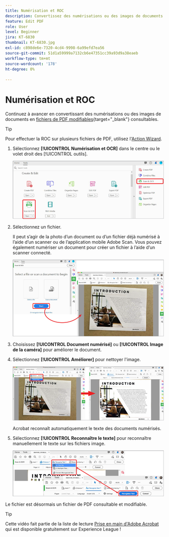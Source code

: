 ```yaml
---
title: Numérisation et ROC
description: Convertissez des numérisations ou des images de documents en fichiers de PDF consultables et modifiables, et ajustez la qualité du fichier obtenu
feature: Edit PDF
role: User
level: Beginner
jira: KT-6830
thumbnail: KT-6830.jpg
exl-id: c898de6e-7320-4cd4-9998-6a99efd7ea56
source-git-commit: 51d1a59999a7132cb6e47351cc39a93d9a38eaeb
workflow-type: tm+mt
source-wordcount: '178'
ht-degree: 0%

---
```


# Numérisation et ROC

Continuez à avancer en convertissant des numérisations ou des images de documents en [fichiers de PDF modifiables](https://www.adobe.com/fr/acrobat/online/pdf-editor.html){target="_blank"} consultables.

>[!TIP]
>
>Pour effectuer la ROC sur plusieurs fichiers de PDF, utilisez l&#39;[Action Wizard](../advanced-tasks/action.md).

1. Sélectionnez **[!UICONTROL Numérisation et OCR]** dans le centre ou le volet droit des [!UICONTROL outils].

   ![Étape d&#39;analyse 1](../assets/Scan_1.png)

1. Sélectionnez un fichier.

   Il peut s’agir de la photo d’un document ou d’un fichier déjà numérisé à l’aide d’un scanner ou de l’application mobile Adobe Scan. Vous pouvez également numériser un document pour créer un fichier à l’aide d’un scanner connecté.

   ![Étape d&#39;analyse 2](../assets/Scan_2.png)

1. Choisissez **[!UICONTROL Document numérisé]** ou **[!UICONTROL Image de la caméra]** pour améliorer le document.

1. Sélectionnez **[!UICONTROL Améliorer]** pour nettoyer l&#39;image.

   ![Étape d&#39;analyse 3](../assets/Scan_3.png)

   Acrobat reconnaît automatiquement le texte des documents numérisés.

1. Sélectionnez **[!UICONTROL Reconnaître le texte]** pour reconnaître manuellement le texte sur les fichiers image.

   ![Étape d&#39;analyse 4](../assets/Scan_4.png)

Le fichier est désormais un fichier de PDF consultable et modifiable.

>[!TIP]
>
>Cette vidéo fait partie de la liste de lecture [Prise en main d&#39;Adobe Acrobat](https://experienceleague.adobe.com/en/playlists/acrobat-get-started-business-users) qui est disponible gratuitement sur Experience League !
